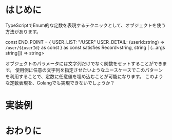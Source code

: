 # はじめに

TypeScriptでEnum的な定数を表現するテクニックとして、オブジェクトを使う方法があります。

const END_POINT = {
  USER_LIST: "/USER"
  USER_DETAIL: (userId:string) => `/user/${userId}` as const
} as const satisfies Record<string, string | (...args string[]) => string>

オブジェクトのパラメータには文字列だけでなく関数をセットすることができます。
使用側に任意の文字列を指定させたいようなユースケースでこのパターンを利用することで、定数に任意値を埋め込むことが可能になります。
このような定数表現を、Golangでも実現できないでしょうか？

# 実装例

# おわりに